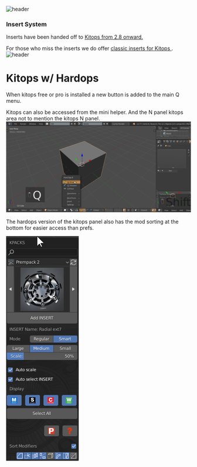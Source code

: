 ![header](img/banner.gif)

### Insert System

Inserts have been handed off to [Kitops from 2.8 onward.](https://gumroad.com/l/kitops)

For those who miss the inserts we do offer [classic inserts for Kitops ](https://gumroad.com/l/hopsclassicinserts).
![header](img/inserts/classic_inserts.gif)

# Kitops w/ Hardops

When kitops free or pro is installed a new button is added to the main Q menu.

Kitops can also be accessed from the mini helper. And the N panel kitops area not to mention the kitops N panel.
![header](img/inserts/ins1.gif)

The hardops version of the kitops panel also has the mod sorting at the bottom for easier access than prefs.

![header](img/inserts/ins2.png)

